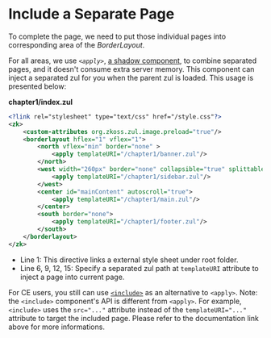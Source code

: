 # Include a Separate Page

To complete the page, we need to put those individual pages into
corresponding area of the *BorderLayout*.

For all areas, we use *`<apply>`*, [a shadow component]({{site.baseurl}}/zk_essentials/shadow_components/), to combine separated pages, and it doesn't consume extra server memory. This component can inject a separated zul for you when the parent zul is loaded. This usage is presented below:

**chapter1/index.zul**
```xml
<?link rel="stylesheet" type="text/css" href="/style.css"?>
<zk>
	<custom-attributes org.zkoss.zul.image.preload="true"/>
	<borderlayout hflex="1" vflex="1">
		<north vflex="min" border="none" >
			<apply templateURI="/chapter1/banner.zul"/>
		</north>
		<west width="260px" border="none" collapsible="true" splittable="true" minsize="300">
			<apply templateURI="/chapter1/sidebar.zul"/>
		</west>
		<center id="mainContent" autoscroll="true">
			<apply templateURI="/chapter1/main.zul"/>
		</center>
		<south border="none">
			<apply templateURI="/chapter1/footer.zul"/>
		</south>
	</borderlayout>
</zk>
```
-   Line 1: This directive links a external style sheet under root
    folder.
-   Line 6, 9, 12, 15: Specify a separated zul path at `templateURI` attribute to inject a page into current page.

For CE users, you still can use [`<include>`](ZK_component_reference/essential_components/Include) as an alternative to `<apply>`.
Note: the `<include>` component's API is different from `<apply>`. For example, `<include>` uses the `src="..."` attribute instead of the `templateURI="..."` attribute to target the included page. Please refer to the documentation link above for more informations.
